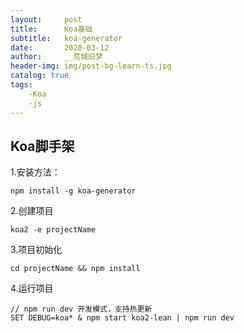 ```yaml
---
layout:     post
title:      Koa基础
subtitle:   koa-generator
date:       2020-03-12
author:     __荒城旧梦
header-img: img/post-bg-learn-ts.jpg
catalog: true
tags:
    -Koa
    -js
---
```


## Koa脚手架


1.安装方法： 

	npm install -g koa-generator

2.创建项目

	koa2 -e projectName
3.项目初始化

	cd projectName && npm install
4.运行项目
	
	// npm run dev 开发模式，支持热更新
	SET DEBUG=koa* & npm start koa2-lean | npm run dev

